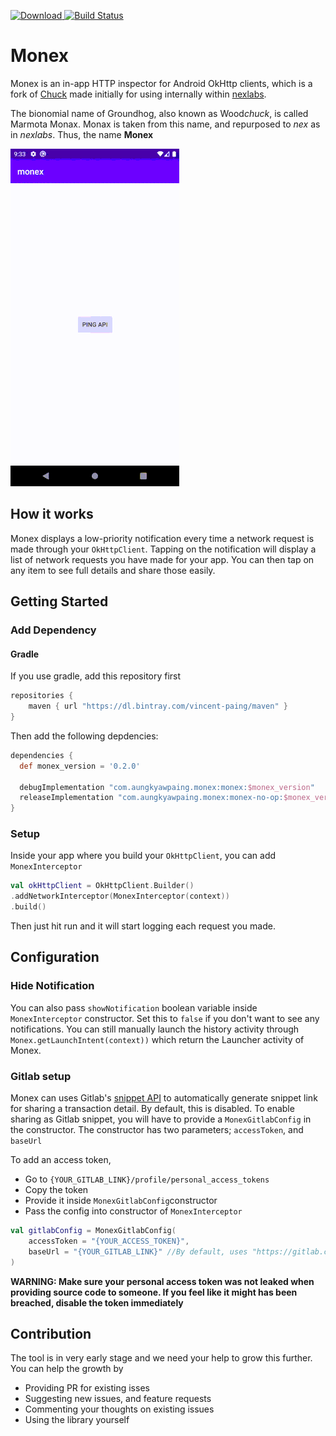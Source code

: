  [ ![Download](https://api.bintray.com/packages/vincent-paing/maven/monex/images/download.svg) ](https://bintray.com/vincent-paing/maven/monex/_latestVersion) [![Build Status](https://api.travis-ci.com/vincent-paing/monex.svg?branch=master)](https://travis-ci.com/vincent-paing/monex)

# Monex

Monex is an in-app HTTP inspector for Android OkHttp clients, which is a fork of [Chuck](https://github.com/jgilfelt/chuck) made initially for using internally within [nexlabs](https://nexlabs.co/). 

The bionomial name of Groundhog, also known as Wood*chuck*, is called Marmota Monax. Monax is taken from this name, and repurposed to *nex* as in *nexlabs*. Thus, the name **Monex**

![ ](./images/preview.gif  "Preview")

## How it works

Monex displays a low-priority notification every time a network request is made through your `OkHttpClient`. Tapping on the notification will display a list of network requests you have made for your app. You can then tap on any item to see full details and share those easily.

## Getting Started

### Add Dependency

#### Gradle

If you use gradle, add this repository first 
```groovy 
repositories {
	maven { url "https://dl.bintray.com/vincent-paing/maven" } 
} 
```

Then add the following depdencies:

```groovy
dependencies {
  def monex_version = '0.2.0'
  
  debugImplementation "com.aungkyawpaing.monex:monex:$monex_version"
  releaseImplementation "com.aungkyawpaing.monex:monex-no-op:$monex_version"
}
```

### Setup

Inside your app where you build your `OkHttpClient`, you can add `MonexInterceptor`

```kotlin
val okHttpClient = OkHttpClient.Builder()
.addNetworkInterceptor(MonexInterceptor(context))
.build()
```

Then just hit run and it will start logging each request you made.

## Configuration

### Hide Notification

You can also pass `showNotification` boolean variable inside `MonexInterceptor` constructor. Set this to `false` if you don't want to see any notifications. You can still manually launch the history activity through `Monex.getLaunchIntent(context))` which return the Launcher activity of Monex.

### Gitlab setup

Monex can uses Gitlab's [snippet API](https://docs.gitlab.com/ee/api/snippets.html) to automatically generate snippet link for sharing a transaction detail. By default, this is disabled. To enable sharing as Gitlab snippet, you will have to provide a `MonexGitlabConfig` in the constructor. The constructor has two parameters; `accessToken`, and `baseUrl`

To add an access token,

- Go to `{YOUR_GITLAB_LINK}/profile/personal_access_tokens` 
- Copy the token
- Provide it inside `MonexGitlabConfig`constructor
- Pass the config into constructor of `MonexInterceptor`

```kotlin
val gitlabConfig = MonexGitlabConfig(
    accessToken = "{YOUR_ACCESS_TOKEN}",
    baseUrl = "{YOUR_GITLAB_LINK}" //By default, uses "https://gitlab.com/"
)
```

**WARNING: Make sure your personal access token was not leaked when providing source code to someone. If you feel like it might has been breached, disable the token immediately**

## Contribution

The tool is in very early stage and we need your help to grow this further. You can help the growth by 

- Providing PR for existing isses
- Suggesting new issues, and feature requests
- Commenting your thoughts on existing issues
- Using the library yourself

